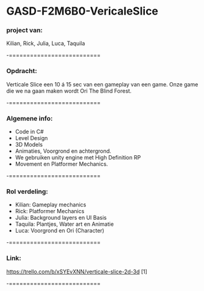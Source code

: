 # GASD-F2M6B0-VericaleSlice

### project van:
Kilian, Rick, Julia, Luca, Taquila


-==========================
### Opdracht:
Verticale Slice een 10 á 15 sec van een gameplay van een game. 
Onze game die we na gaan maken wordt Ori The Blind Forest.


-==========================
### Algemene info:

* Code in C#
* Level Design
* 3D Models
* Animaties, Voorgrond en achtergrond.
* We gebruiken unity engine met High Definition RP
* Movement en Platformer Mechanics.


-==========================
### Rol verdeling:

* Kilian: Gameplay mechanics
* Rick: Platformer Mechanics
* Julia: Background layers en UI Basis
* Taquila: Plantjes, Water art en Animatie
* Luca: Voorgrond en Ori (Character)

-==========================
### Link:
https://trello.com/b/xSYEvXNN/verticale-slice-2d-3d [1]

-==========================

